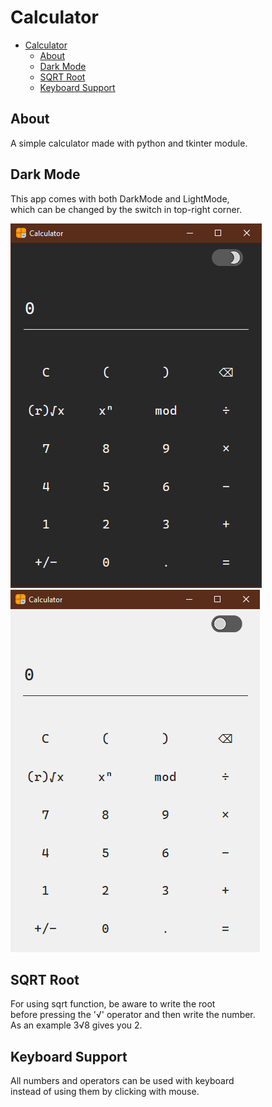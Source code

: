 # Calculator

-   [Calculator](#Calculator)
    - [About](#About)
    - [Dark Mode](#Dark-Mode)
    - [SQRT Root](#SQRT-Root)
    - [Keyboard Support](#Keyboard-Support)


## About

A simple calculator made with python and tkinter module.

## Dark Mode

This app comes with both DarkMode and LightMode,  
which can be changed by the switch in top-right corner. 

![DarkMode](./sc/dark.png)
![LightMode](./sc/light.png)

## SQRT Root

For using sqrt function, be aware to write the root  
before pressing the '√' operator and then write the number.  
As an example 3√8 gives you 2.

## Keyboard Support

All numbers and operators can be used with keyboard  
instead of using them by clicking with mouse.